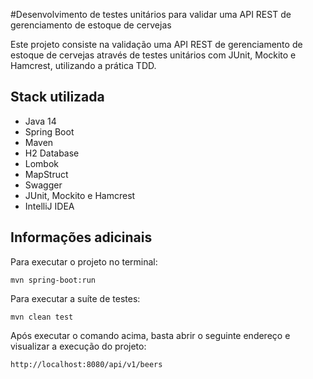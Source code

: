 #Desenvolvimento de testes unitários para validar uma API REST de gerenciamento de estoque de cervejas

Este projeto consiste na validação uma API REST de gerenciamento de estoque de cervejas através de testes unitários com JUnit, Mockito e Hamcrest, utilizando a prática TDD.

## Stack utilizada

* Java 14
* Spring Boot
* Maven
* H2 Database
* Lombok
* MapStruct
* Swagger
* JUnit, Mockito e Hamcrest
* IntelliJ IDEA

## Informações adicinais

Para executar o projeto no terminal:

```shell script
mvn spring-boot:run 
```

Para executar a suíte de testes:

```shell script
mvn clean test
```

Após executar o comando acima, basta abrir o seguinte endereço e visualizar a execução do projeto:

```
http://localhost:8080/api/v1/beers
```
